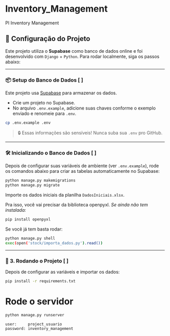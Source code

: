 # Inventory_Management
PI Inventory Management

## 🚀 Configuração do Projeto

Este projeto utiliza o **Supabase** como banco de dados online e foi desenvolvido com `Django` + `Python`. Para rodar localmente, siga os passos abaixo:

---

### 📦 Setup do Banco de Dados [ ]

Este projeto usa [Supabase](https://supabase.com) para armazenar os dados.

- Crie um projeto no Supabase.
- No arquivo `.env.example`, adicione suas chaves conforme o exemplo enviado e renomeie para `.env`.
```bash
cp .env.example .env
````

> 🔒 Essas informações são sensíveis! Nunca suba sua `.env` pro GitHub.

---

### 🛠️ Inicializando o Banco de Dados [ ]

Depois de configurar suas variáveis de ambiente (ver `.env.example`), rode os comandos abaixo para criar as tabelas automaticamente no Supabase:

```bash
python manage.py makemigrations
python manage.py migrate
```

Importe os dados iniciais da planilha `DadosIniciais.xlsx`.

Pra isso, você vai precisar da biblioteca openpyxl. 
_Se ainda não tem instalada:_
```bash
pip install openpyxl

```

Se você já tem basta rodar:
```bash
python manage.py shell
exec(open('stock/importa_dados.py').read())
```

---

### 🧪 3. Rodando o Projeto [ ]

Depois de configurar as variáveis e importar os dados:

```bash
pip install -r requirements.txt
```

# Rode o servidor
```bash
python manage.py runserver
```

```bash
user:     project_usuario
password: inventory_management
```
